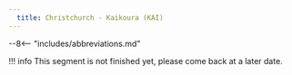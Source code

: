 ```yaml
---
  title: Christchurch - Kaikoura (KAI)
---
```


--8<-- "includes/abbreviations.md"

!!! info
    This segment is not finished yet, please come back at a later date.